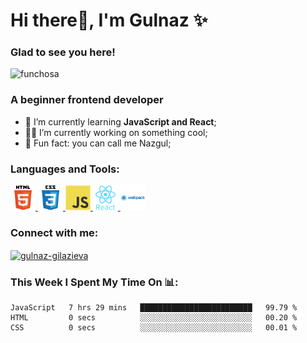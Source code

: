 <h1 align="left">Hi there👋, I'm Gulnaz ✨</h1>
 <h3 align="left"> Glad to see you here!  </h3> 
 <img src="https://komarev.com/ghpvc/?username=funchosa&label=Profile%20views&color=0e75b6&style=flat" alt="funchosa"  /> 

<h3 align="left">A beginner frontend developer</h3>

- 🌱 I’m currently learning **JavaScript and React**;
- 👩‍💻 I’m currently working on something cool;
- 👾 Fun fact: you can call me Nazgul;
<h3 align="left">Languages and Tools:</h3>

<p align="left"> 
<a href="https://www.w3.org/html/" target="_blank" rel="noreferrer">   
<img src="https://raw.githubusercontent.com/devicons/devicon/master/icons/html5/html5-original-wordmark.svg" alt="html5" width="40" height="40"/> </a> 
<a href="https://www.w3schools.com/css/" target="_blank" rel="noreferrer"> <img src="https://raw.githubusercontent.com/devicons/devicon/master/icons/css3/css3-original-wordmark.svg" alt="css3" width="40" height="40"/> </a> 

<a href="https://developer.mozilla.org/en-US/docs/Web/JavaScript" target="_blank" rel="noreferrer">   
<img src="https://raw.githubusercontent.com/devicons/devicon/master/icons/javascript/javascript-original.svg" alt="javascript" width="40" height="40"/> </a> 
  
<a href="https://reactjs.org/" target="_blank" rel="noreferrer">   
<img src="https://raw.githubusercontent.com/devicons/devicon/master/icons/react/react-original-wordmark.svg" alt="react" width="40" height="40"/> </a> 
  
<a href="https://webpack.js.org" target="_blank" rel="noreferrer">   
<img src="https://raw.githubusercontent.com/devicons/devicon/d00d0969292a6569d45b06d3f350f463a0107b0d/icons/webpack/webpack-original-wordmark.svg" alt="webpack" width="40" height="40"/> </a> 

</p>

<!-- <p><img align="left" src="https://github-readme-stats.vercel.app/api/top-langs?username=funchosa&show_icons=true&locale=en&layout=compact" alt="funchosa" /></p>

<p>&nbsp;<img align="center" src="https://github-readme-stats.vercel.app/api?username=funchosa&show_icons=true&locale=en" alt="funchosa" /></p>

<p><img align="center" src="https://github-readme-streak-stats.herokuapp.com/?user=funchosa&" alt="funchosa" /></p> -->


<h3 align="left">Connect with me:</h3>
<p align="left">

<a href="https://linkedin.com/in/gulnaz-gilazieva" target="blank"><img align="center" src="https://raw.githubusercontent.com/rahuldkjain/github-profile-readme-generator/master/src/images/icons/Social/linked-in-alt.svg" alt="gulnaz-gilazieva" height="30" width="40" /></a>
</p>
<!-- 
<h3 align="left">My GitHub History 📈:</h3>

<p>&nbsp;<img align="center" src="https://github-readme-stats.vercel.app/api?username=funchosa&show_icons=true&locale=en" alt="funchosa" /></p> -->
<h3 align="left">This Week I Spent My Time On 📊:</h3>
<!--START_SECTION:waka-->

```text
JavaScript   7 hrs 29 mins   █████████████████████████   99.79 %
HTML         0 secs          ░░░░░░░░░░░░░░░░░░░░░░░░░   00.20 %
CSS          0 secs          ░░░░░░░░░░░░░░░░░░░░░░░░░   00.01 %
```

<!--END_SECTION:waka-->
